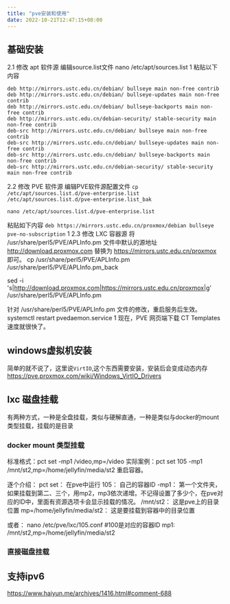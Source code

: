 ```yaml
---
title: "pve安装和使用"
date: 2022-10-21T12:47:15+08:00
---
```


## 基础安装
2.1 修改 apt 软件源
编辑source.list文件
nano /etc/apt/sources.list
1
粘贴以下内容
```
deb http://mirrors.ustc.edu.cn/debian/ bullseye main non-free contrib
deb http://mirrors.ustc.edu.cn/debian/ bullseye-updates main non-free contrib
deb http://mirrors.ustc.edu.cn/debian/ bullseye-backports main non-free contrib
deb http://mirrors.ustc.edu.cn/debian-security/ stable-security main non-free contrib
deb-src http://mirrors.ustc.edu.cn/debian/ bullseye main non-free contrib
deb-src http://mirrors.ustc.edu.cn/debian/ bullseye-updates main non-free contrib
deb-src http://mirrors.ustc.edu.cn/debian/ bullseye-backports main non-free contrib
deb-src http://mirrors.ustc.edu.cn/debian-security/ stable-security main non-free contrib
```
2.2 修改 PVE 软件源
编辑PVE软件源配置文件
`cp /etc/apt/sources.list.d/pve-enterprise.list /etc/apt/sources.list.d/pve-enterprise.list_bak `

`nano /etc/apt/sources.list.d/pve-enterprise.list`

粘贴如下内容
`deb https://mirrors.ustc.edu.cn/proxmox/debian bullseye pve-no-subscription`
1
2.3 修改 LXC 容器源
将 /usr/share/perl5/PVE/APLInfo.pm 文件中默认的源地址 http://download.proxmox.com 替换为 https://mirrors.ustc.edu.cn/proxmox 即可。
cp /usr/share/perl5/PVE/APLInfo.pm /usr/share/perl5/PVE/APLInfo.pm_back

sed -i 's|http://download.proxmox.com|https://mirrors.ustc.edu.cn/proxmox|g' /usr/share/perl5/PVE/APLInfo.pm

针对 /usr/share/perl5/PVE/APLInfo.pm 文件的修改，重启服务后生效。
systemctl restart pvedaemon.service
1
现在，PVE 网页端下载 CT Templates 速度就很快了。


## windows虚拟机安装
简单的就不说了，这里说`VirtIO`,这个东西需要安装，安装后会变成动态内存
<https://pve.proxmox.com/wiki/Windows_VirtIO_Drivers>



## lxc 磁盘挂载
有两种方式，一种是全盘挂载，类似与硬解直通，一种是类似与docker的mount类型挂载，挂载的是目录
### docker mount 类型挂载
标准格式：pct set -mp1 /video,mp=/video
实际案例：pct set 105 -mp1 /mnt/st2,mp=/home/jellyfin/media/st2
重启容器。

逐个介绍：
pct set： 在pve中运行
105：      自己的容器ID
-mp1：   第一个文件夹，如果挂载到第二、三个，用mp2，mp3依次递增。不记得设置了多少个，在pve对应的ID中，里面有资源选项卡会显示挂载的情况。
/mnt/st2： 这是pve上的目录位置
mp=/home/jellyfin/media/st2： 这是要挂载到容器中的目录位置

或者：
 nano /etc/pve/lxc/105.conf  #100是对应的容器ID
mp1: /mnt/st2,mp=/home/jellyfin/media/st2


### 直接磁盘挂载



## 支持ipv6
https://www.haiyun.me/archives/1416.html#comment-688